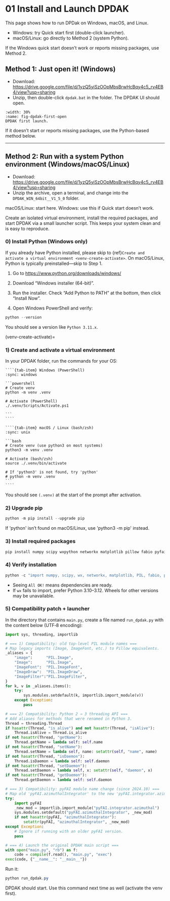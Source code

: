 # 01 Install and Launch DPDAK

This page shows how to run DPDak on Windows, macOS, and Linux.

- Windows: try Quick start first (double-click launcher).
- macOS/Linux: go directly to Method 2 (system Python).

If the Windows quick start doesn’t work or reports missing packages, use Method 2.

## Method 1: Just open it! (Windows)

- Download: <https://drive.google.com/file/d/1yzQ5yiSzOOpMbsBrwHcBqy4c5_rv4EB4/view?usp=sharing>
- Unzip, then double-click `dpdak.bat` in the folder. The DPDAK UI should open.


```{figure} images/01-install/dpdak-first-open.png
:width: 30%
:name: fig-dpdak-first-open
DPDAK first launch.
```

If it doesn’t start or reports missing packages, use the Python-based method below.

---

## Method 2: Run with a system Python environment (Windows/macOS/Linux)

- Download: <https://drive.google.com/file/d/1yzQ5yiSzOOpMbsBrwHcBqy4c5_rv4EB4/view?usp=sharing>
- Unzip the archive, open a terminal, and change into the `DPDAK_WIN_64bit__V1_5_0` folder.

macOS/Linux: start here. Windows: use this if Quick start doesn’t work.

Create an isolated virtual environment, install the required packages, and start DPDAK via a small launcher script. This keeps your system clean and is easy to reproduce.

### 0) Install Python (Windows only)

If you already have Python installed, please skip to {ref}`Create and activate a virtual environment <venv-create-activate>`. On macOS/Linux, Python is typically preinstalled—skip to Step 1.

1) Go to <https://www.python.org/downloads/windows/>

2) Download “Windows installer (64-bit)”.

3) Run the installer. Check “Add Python to PATH” at the bottom, then click “Install Now”.

4) Open Windows PowerShell and verify:

```powershell
python --version
```

You should see a version like `Python 3.11.x`.

(venv-create-activate)=
### 1) Create and activate a virtual environment

In your DPDAK folder, run the commands for your OS:

`````{tab-set}
````{tab-item} Windows (PowerShell)
:sync: windows

```powershell
# Create venv
python -m venv .venv

# Activate (PowerShell)
./.venv/Scripts/Activate.ps1

```
````

````{tab-item} macOS / Linux (bash/zsh)
:sync: unix

```bash
# Create venv (use python3 on most systems)
python3 -m venv .venv

# Activate (bash/zsh)
source ./.venv/bin/activate

# If 'python3' is not found, try 'python'
# python -m venv .venv
```
````
`````

You should see `(.venv)` at the start of the prompt after activation.

### 2) Upgrade pip

```powershell
python -m pip install --upgrade pip
```

If 'python' isn’t found on macOS/Linux, use 'python3 -m pip' instead.

### 3) Install required packages

```powershell
pip install numpy scipy wxpython networkx matplotlib pillow fabio pyfai h5py
```

### 4) Verify installation

```powershell
python -c "import numpy, scipy, wx, networkx, matplotlib, PIL, fabio, pyFAI, h5py; print('All OK!')"
```

- Seeing `All OK!` means dependencies are ready.
- If `wx` fails to import, prefer Python 3.10–3.12. Wheels for other versions may be unavailable.

### 5) Compatibility patch + launcher

In the directory that contains `main.py`, create a file named `run_dpdak.py` with the content below (UTF‑8 encoding):

```python
import sys, threading, importlib

# === 1) Compatibility: old top-level PIL module names ===
# Map legacy imports (Image, ImageFont, etc.) to Pillow equivalents.
_aliases = {
    "image":      "PIL.Image",
	"Image":      "PIL.Image",
	"ImageFont":  "PIL.ImageFont",
	"ImageDraw":  "PIL.ImageDraw",
	"ImageFilter":"PIL.ImageFilter",
}
for k, v in _aliases.items():
	try:
		sys.modules.setdefault(k, importlib.import_module(v))
	except Exception:
		pass

# === 2) Compatibility: Python 2 → 3 threading API ===
# Add aliases for methods that were renamed in Python 3.
Thread = threading.Thread
if hasattr(Thread, "is_alive") and not hasattr(Thread, "isAlive"):
	Thread.isAlive = Thread.is_alive
if not hasattr(Thread, "getName"):
	Thread.getName = lambda self: self.name
if not hasattr(Thread, "setName"):
	Thread.setName = lambda self, name: setattr(self, "name", name)
if not hasattr(Thread, "isDaemon"):
	Thread.isDaemon = lambda self: self.daemon
if not hasattr(Thread, "setDaemon"):
	Thread.setDaemon = lambda self, x: setattr(self, "daemon", x)
if not hasattr(Thread, "getDaemon"):
	Thread.getDaemon = lambda self: self.daemon

# === 3) Compatibility: pyFAI module name change (since 2024.10) ===
# Map old 'pyFAI.azimuthalIntegrator' to the new 'pyFAI.integrator.azimuthal'.
try:
	import pyFAI
	_new_mod = importlib.import_module("pyFAI.integrator.azimuthal")
	sys.modules.setdefault("pyFAI.azimuthalIntegrator", _new_mod)
	if not hasattr(pyFAI, "azimuthalIntegrator"):
		setattr(pyFAI, "azimuthalIntegrator", _new_mod)
except Exception:
	# Ignore if running with an older pyFAI version.
	pass

# === 4) Launch the original DPDAK main script ===
with open("main.py", "rb") as f:
	code = compile(f.read(), "main.py", "exec")
exec(code, {"__name__": "__main__"})
```

Run it:

```powershell
python run_dpdak.py
```

DPDAK should start. Use this command next time as well (activate the venv first).


